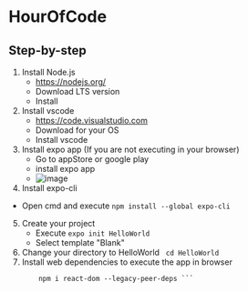 # HourOfCode

## Step-by-step
1. Install Node.js
   - https://nodejs.org/
   - Download LTS version
   - Install
2. Install vscode
   - https://code.visualstudio.com
   - Download for your OS
   - Install vscode
3. Install expo app (If you are not executing in your browser)
   - Go to appStore or google play
   - install expo app
   - ![image](https://user-images.githubusercontent.com/14281645/198707809-87161f0b-9dd8-43b0-95be-597f3a091f4b.png)
4.  Install expo-cli
   - Open cmd and execute
   ``` npm install --global expo-cli ```
5. Create your project
   - Execute 
   ``` expo init HelloWorld ```
   - Select template "Blank" 
6. Change your directory to HelloWorld
   ``` cd HelloWorld```
7. Install web dependencies to execute the app in browser
   ``` npm i react-native-web --legacy-peer-deps
       npm i react-dom --legacy-peer-deps ```
